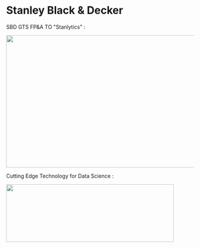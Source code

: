 
# Stanley Black & Decker 


SBD GTS FP&A TO  "Stanlytics" : 

<img src="https://www.workfront.com/sites/default/files/2020-12/logo_stanley-black-decker_white%20%281%29.png" width="700" height="355">



Cutting Edge Technology for Data Science : 

<img src="https://rstudio.com/wp-content/uploads/2018/10/RStudio-Logo-White.png" width="450" height="155">
